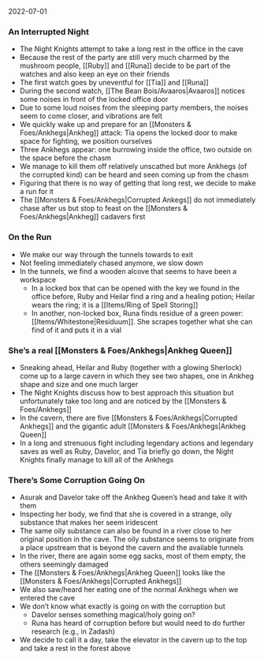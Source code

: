2022-07-01

### An Interrupted Night
- The Night Knights attempt to take a long rest in the office in the cave
- Because the rest of the party are still very much charmed by the mushroom people, [[Ruby]] and [[Runa]] decide to be part of the watches and also keep an eye on their friends
- The first watch goes by uneventful for [[Tia]] and [[Runa]]
- During the second watch, [[The Bean Bois/Avaaros|Avaaros]] notices some noises in front of the locked office door
- Due to some loud noises from the sleeping party members, the noises seem to come closer, and vibrations are felt
- We quickly wake up and prepare for an [[Monsters & Foes/Ankhegs|Ankheg]] attack: Tia opens the locked door to make space for fighting, we position ourselves
- Three Ankhegs appear: one burrowing inside the office, two outside on the space before the chasm
- We manage to kill them off relatively unscathed but more Ankhegs (of the corrupted kind) can be heard and seen coming up from the chasm
- Figuring that there is no way of getting that long rest, we decide to make a run for it
- The [[Monsters & Foes/Ankhegs|Corrupted Ankegs]] do not immediately chase after us but stop to feast on the [[Monsters & Foes/Ankhegs|Ankheg]] cadavers first

### On the Run
- We make our way through the tunnels towards to exit
- Not feeling immediately chased anymore, we slow down
- In the tunnels, we find a wooden alcove that seems to have been a workspace
	- In a locked box that can be opened with the key we found in the office before, Ruby and Heilar find a ring and a healing potion; Heilar wears the ring; it is a [[Items/Ring of Spell Storing]]
	- In another, non-locked box, Runa finds residue of a green power: [[Items/Whitestone|Residuum]]. She scrapes together what she can find of it and puts it in a vial

### She’s a real [[Monsters & Foes/Ankhegs|Ankheg Queen]]
- Sneaking ahead, Heilar and Ruby (together with a glowing Sherlock) come up to a large cavern in which they see two shapes, one in Ankheg shape and size and one much larger
- The Night Knights discuss how to best approach this situation but unfortunately take too long and are noticed by the [[Monsters & Foes/Ankhegs]]
- In the cavern, there are five [[Monsters & Foes/Ankhegs|Corrupted Ankhegs]] and the gigantic adult [[Monsters & Foes/Ankhegs|Ankheg Queen]]
- In a long and strenuous fight including legendary actions and legendary saves as well as Ruby, Davelor, and Tia briefly go down, the Night Knights finally manage to kill all of the Ankhegs

### There’s Some Corruption Going On
- Asurak and Davelor take off the Ankheg Queen’s head and take it with them
- Inspecting her body, we find that she is covered in a strange, oily substance that makes her seem iridescent
- The same oily substance can also be found in a river close to her original position in the cave. The oily substance seems to originate from a place upstream that is beyond the cavern and the available tunnels
- In the river, there are again some egg sacks, most of them empty, the others seemingly damaged
- The [[Monsters & Foes/Ankhegs|Ankheg Queen]] looks like the [[Monsters & Foes/Ankhegs|Corrupted Ankhegs]]
- We also saw/heard her eating one of the normal Ankhegs when we entered the cave
- We don’t know what exactly is going on with the corruption but 
	- Davelor senses something magical/holy going on?
	- Runa has heard of corruption before but would need to do further research (e.g., in Zadash)
- We decide to call it a day, take the elevator in the cavern up to the top and take a rest in the forest above
